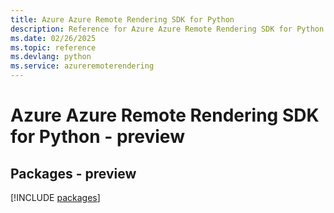 ```yaml
---
title: Azure Azure Remote Rendering SDK for Python
description: Reference for Azure Azure Remote Rendering SDK for Python
ms.date: 02/26/2025
ms.topic: reference
ms.devlang: python
ms.service: azureremoterendering
---
```

# Azure Azure Remote Rendering SDK for Python - preview
## Packages - preview
[!INCLUDE [packages](azure-remote-rendering-index.md)]